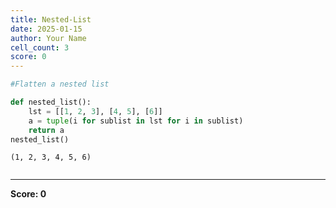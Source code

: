 ```yaml
---
title: Nested-List
date: 2025-01-15
author: Your Name
cell_count: 3
score: 0
---
```


```python
#Flatten a nested list
```


```python
def nested_list():
    lst = [[1, 2, 3], [4, 5], [6]]
    a = tuple(i for sublist in lst for i in sublist) 
    return a 
nested_list()
```




    (1, 2, 3, 4, 5, 6)




```python

```


---
**Score: 0**
